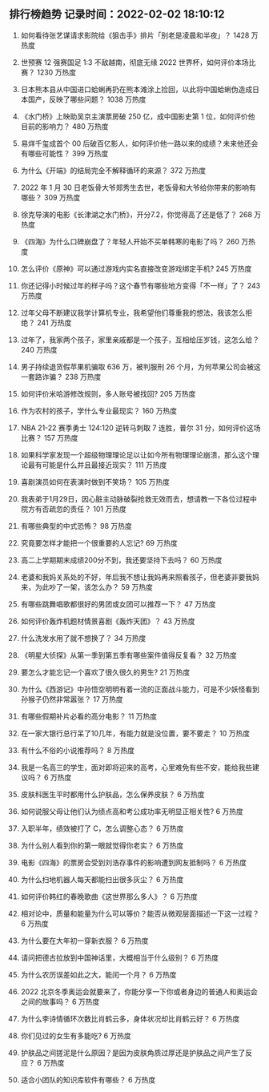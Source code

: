 
## 排行榜趋势 记录时间：2022-02-02 18:10:12
  
  1. 如何看待张艺谋请求影院给《狙击手》排片「别老是凌晨和半夜」？ 1428 万热度
    
  2. 世预赛 12 强赛国足 1:3 不敌越南，彻底无缘 2022 世界杯，如何评价本场比赛？ 1230 万热度
    
  3. 日本熊本县从中国进口蛤蜊再扔在熊本滩涂上捡回，以此将中国蛤蜊伪造成日本国产，反映了哪些问题？ 1038 万热度
    
  4. 《水门桥》上映助吴京主演票房破 250 亿，成中国影史第 1 位，如何评价他目前的影响力？ 480 万热度
    
  5. 易烊千玺成首个 00 后破百亿影人，如何评价他一路以来的成绩？未来他还会有哪些可能性？ 399 万热度
    
  6. 为什么《开端》的结局完全不解释循环的来源？ 372 万热度
    
  7. 2022 年 1 月 30 日老饭骨大爷郑秀生去世，老饭骨和大爷给你带来的影响有哪些？ 309 万热度
    
  8. 徐克导演的电影《长津湖之水门桥》，开分7.2，你觉得高了还是低了？ 268 万热度
    
  9. 《四海》为什么口碑崩盘了？年轻人开始不买单韩寒的电影了吗？ 260 万热度
    
  10. 怎么评价《原神》可以通过游戏内实名直接改变游戏绑定手机? 245 万热度
    
  11. 你还记得小时候过年的样子吗？这个春节有哪些地方变得「不一样」了？ 243 万热度
    
  12. 过年父母不断建议我学计算机专业，我希望他们尊重我的想法，我该怎么拒绝？ 241 万热度
    
  13. 过年了，我家两个孩子，家里亲戚都是一个孩子，互相给压岁钱，这怎么给？ 240 万热度
    
  14. 男子持续退货假苹果机骗取 636 万，被判服刑 26 个月，为何苹果公司会被这一套路诈骗？ 238 万热度
    
  15. 如何评价米哈游修改规则，多人账号被找回? 205 万热度
    
  16. 作为农村的孩子，学什么专业最现实？ 160 万热度
    
  17. NBA 21-22 赛季勇士 124:120 逆转马刺取 7 连胜，普尔 31 分，如何评价这场比赛？ 157 万热度
    
  18. 如果科学家发现一个超级物理理论足以让如今所有物理理论崩溃，那么这个理论最有可能是什么并且最接近现实？ 111 万热度
    
  19. 喜剧演员如何在表演时做到不笑场？ 105 万热度
    
  20. 我表弟于1月29日，因心脏主动脉破裂抢救无效而去，想请教一下各位过程中院方有否疏忽的责任？ 101 万热度
    
  21. 有哪些典型的中式恐怖？ 98 万热度
    
  22. 究竟要怎样才能把一个很重要的人忘记? 69 万热度
    
  23. 高二上学期期末成绩200分不到，我还要坚持下去吗？ 60 万热度
    
  24. 老婆和我妈关系处的不好，年后我不想让我妈再来照看孩子，但老婆非要我妈来，为此吵了一架，该怎么办？ 59 万热度
    
  25. 有哪些跳舞唱歌都很好的男团或女团可以推荐一下？ 47 万热度
    
  26. 如何评价轰炸机题材情景喜剧《轰炸天团》？ 43 万热度
    
  27. 什么洗发水用了就不想换了？ 34 万热度
    
  28. 《明星大侦探》从第一季到第五季有哪些案件值得反复看？ 32 万热度
    
  29. 要怎么才能忘记一个喜欢了很久很久的男生? 21 万热度
    
  30. 为什么《西游记》中孙悟空明明有着一流的正面战斗能力，可是不少妖怪看到孙猴子仍然非常嚣张？ 17 万热度
    
  31. 有哪些假期补片必看的高分电影？ 11 万热度
    
  32. 在一家大银行总行呆了10几年，有能力就是没位置，要不要走？ 10 万热度
    
  33. 有什么不俗的小说推荐吗？ 8 万热度
    
  34. 我是一名高三的学生，面对即将迎来的高考，心里难免有些不安，能给我些建议吗？ 6 万热度
    
  35. 皮肤科医生平时都用什么护肤品，怎么保养皮肤？ 6 万热度
    
  36. 如何说服父母让他们认为绩点高和考公成功率无明显正相关性? 6 万热度
    
  37. 入职半年，绩效被打了 C，怎么调整心态？ 6 万热度
    
  38. 为什么别人看到你的第一眼就觉得你老实？ 6 万热度
    
  39. 电影《四海》的票房会受到刘浩存事件的影响遭到网友抵制吗？ 6 万热度
    
  40. 为什么扫地机器人每天都能扫出很多灰尘？ 6 万热度
    
  41. 如何评价韩红的春晚歌曲《这世界那么多人》？ 6 万热度
    
  42. 相对论中，质量和能量为什么可以等价？能否从微观层面描述一下这一过程？ 6 万热度
    
  43. 为什么要在大年初一穿新衣服？ 6 万热度
    
  44. 请问把德古拉放到中国神话里，大概相当于什么级别？ 6 万热度
    
  45. 为什么农历误差如此之大，能闰一个月？ 6 万热度
    
  46. 2022 北京冬季奥运会就要来了，你能分享一下你或者身边的普通人和奥运会之间的故事吗？ 6 万热度
    
  47. 为什么李诗情循环次数比肖鹤云多，身体状况却比肖鹤云好？ 6 万热度
    
  48. 你们见过的女生有多能吃? 6 万热度
    
  49. 护肤品之间搓泥是什么原因？是因为皮肤角质过厚还是护肤品之间产生了反应？ 6 万热度
    
  50. 适合小团队的知识库软件有哪些？ 6 万热度
    